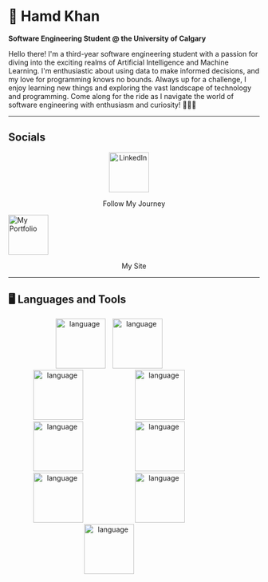 # 👋 Hamd Khan

**Software Engineering Student @ the University of Calgary**

Hello there! I'm a third-year software engineering student with a passion for diving into the exciting realms of Artificial Intelligence and Machine Learning. I'm enthusiastic about using data to make informed decisions, and my love for programming knows no bounds. Always up for a challenge, I enjoy learning new things and exploring the vast landscape of technology and programming. Come along for the ride as I navigate the world of software engineering with enthusiasm and curiosity! 🚀✨🤔

---
## Socials

<p align="center">
  <a href="https://www.linkedin.com/in/hamdkhan/">
    <img alt="LinkedIn" title="Follow My Journey" src="https://cdn.jsdelivr.net/gh/devicons/devicon/icons/linkedin/linkedin-original.svg" width="80" height="80" style="margin-right: 20px;"/>
  </a>
  <p align="center" style="font-size: 14px;">Follow My Journey</p>
  <a href="http://hamdkhan.netlify.app">
    <img alt="My Portfolio" title="My Portfolio" src="https://cdn.jsdelivr.net/gh/devicons/devicon/icons/nodewebkit/nodewebkit-line.svg" width="80" height="80"/>
  </a>
  <p align="center" style="font-size: 14px;">My Site</p>
</p>


---


## 🖥️ Languages and Tools

<p align="center">
  <img alt="language" width="100px" style="margin-right:10px;" src="https://cdn.jsdelivr.net/gh/devicons/devicon/icons/java/java-original.svg"/>
  <img alt="language" width="100px" style="margin-right:100px;" src="https://cdn.jsdelivr.net/gh/devicons/devicon/icons/javascript/javascript-original.svg"/>
  <img alt="language" width="100px" style="margin-right:100px;" src="https://cdn.jsdelivr.net/gh/devicons/devicon/icons/react/react-original.svg"/>
  <img alt="language" width="100px" style="margin-right:100px;" src="https://cdn.jsdelivr.net/gh/devicons/devicon/icons/python/python-original.svg"/>
  <img alt="language" width="100px" style="margin-right:100px;" src="https://cdn.jsdelivr.net/gh/devicons/devicon/icons/c/c-original.svg"/>
  <img alt="language" width="100px" style="margin-right:100px;" src="https://cdn.jsdelivr.net/gh/devicons/devicon/icons/cplusplus/cplusplus-original.svg"/>
  <img alt="language" width="100px" style="margin-right:100px;" src="https://cdn.jsdelivr.net/gh/devicons/devicon/icons/css3/css3-original.svg"/>
  <img alt="language" width="100px" style="margin-right:100px;" src="https://cdn.jsdelivr.net/gh/devicons/devicon/icons/mysql/mysql-original.svg"/>
   <img alt="language" width="100px" style="margin-right:100px;" src="https://cdn.jsdelivr.net/gh/devicons/devicon/icons/html5/html5-original.svg"/>
</p>
